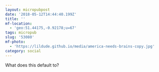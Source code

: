 ```yaml
---
layout: micropubpost
date: '2018-05-12T14:44:40.199Z'
title: ''
mf-location:
  - 'geo:51.44175,-0.92178;u=67'
tags: micropub
slug: '53080'
mf-photo:
  - 'https://lildude.github.io/media/america-needs-brains-copy.jpg'
category: social
---
```

What does this default to?
